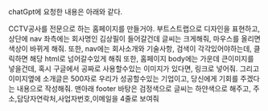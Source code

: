 chatGpt에 요청한 내용은 아래와 같다.


CCTV공사를 전문으로 하는 홈페이지를 만들거야. 부트스트랩으로 디자인을 표현하고, 상단에 nav 좌측에는 회사명인 김상필이 들어갈건데 글씨는 크게해줘, 마우스를 올리면 색상이 바뀌게 해줘.
또한, nav에는 회사소개와 기술사항, 검색이 각각있어야하는데, 클릭하면 해당 html로 넘어갈수있게 해줘
또한, 홈페이지 body에는 가운데 큰이미지를 넣을건데, 혹시 구글에서 공짜로 사용할수있는 이미지가 있다면, 링크로 넣어줘. 그리고 이미지옆에 소개글은 500자로 우리가 성공할수있는 기업이고, 당신에게 기회를 주겠다는 내용으로 작성해줘.
맨아래 footer 바탕은 검정색으로 글씨는 하얀색으로 해주고, 주소,담당자연락처,사업자번호,이메일을  4줄로 보여줘